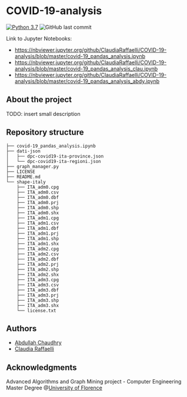 # COVID-19-analysis
[![Python 3.7](https://img.shields.io/badge/python-3.7-blue.svg)](https://www.python.org/downloads/release/python-370/)
![GitHub last commit](https://img.shields.io/github/last-commit/ClaudiaRaffaelli/COVID-19-analysis)

Link to Jupyter Notebooks:

- https://nbviewer.jupyter.org/github/ClaudiaRaffaelli/COVID-19-analysis/blob/master/covid-19_pandas_analysis.ipynb
- https://nbviewer.jupyter.org/github/ClaudiaRaffaelli/COVID-19-analysis/blob/master/covid-19_pandas_analysis_clau.ipynb
- https://nbviewer.jupyter.org/github/ClaudiaRaffaelli/COVID-19-analysis/blob/master/covid-19_pandas_analysis_abdy.ipynb

## About the project
TODO: insert small description

## Repository structure
```
├── covid-19_pandas_analysis.ipynb
├── dati-json
│   ├── dpc-covid19-ita-province.json
│   └── dpc-covid19-ita-regioni.json
├── graph_manager.py
├── LICENSE
├── README.md
└── shape-italy
    ├── ITA_adm0.cpg
    ├── ITA_adm0.csv
    ├── ITA_adm0.dbf
    ├── ITA_adm0.prj
    ├── ITA_adm0.shp
    ├── ITA_adm0.shx
    ├── ITA_adm1.cpg
    ├── ITA_adm1.csv
    ├── ITA_adm1.dbf
    ├── ITA_adm1.prj
    ├── ITA_adm1.shp
    ├── ITA_adm1.shx
    ├── ITA_adm2.cpg
    ├── ITA_adm2.csv
    ├── ITA_adm2.dbf
    ├── ITA_adm2.prj
    ├── ITA_adm2.shp
    ├── ITA_adm2.shx
    ├── ITA_adm3.cpg
    ├── ITA_adm3.csv
    ├── ITA_adm3.dbf
    ├── ITA_adm3.prj
    ├── ITA_adm3.shp
    ├── ITA_adm3.shx
    └── license.txt
```

## Authors
- [Abdullah Chaudhry](https://github.com/chabdullah)
- [Claudia Raffaelli](https://github.com/ClaudiaRaffaelli)

## Acknowledgments
Advanced Algorithms and Graph Mining project - Computer Engineering Master Degree @[University of Florence](https://www.unifi.it/changelang-eng.html)
